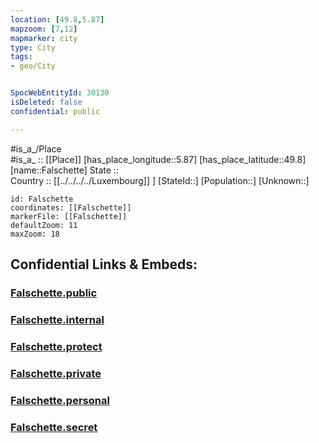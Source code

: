 ```yaml
---
location: [49.8,5.87] 
mapzoom: [7,12] 
mapmarker: city 
type: City
tags:
- geo/City


SpocWebEntityId: 30130
isDeleted: false
confidential: public

---
```

#is_a_/Place  
#is_a_ :: [[Place]] 
[has_place_longitude::5.87] 
[has_place_latitude::49.8] 
[name::Falschette] 
State ::  
Country :: [[../../../../Luxembourg]] ] 
[StateId::] 
[Population::] 
[Unknown::] 


```leaflet
id: Falschette
coordinates: [[Falschette]] 
markerFile: [[Falschette]] 
defaultZoom: 11 
maxZoom: 18
```


## Confidential Links & Embeds: 

### [Falschette.public](/_public/\Earth\Continent\Europe\Europe~West\Luxembourg\Districts~Luxembourg\Diekirch\CityFalschette.public.md) 

### [Falschette.internal](/_internal/\Earth\Continent\Europe\Europe~West\Luxembourg\Districts~Luxembourg\Diekirch\CityFalschette.internal.md) 

### [Falschette.protect](/_protect/\Earth\Continent\Europe\Europe~West\Luxembourg\Districts~Luxembourg\Diekirch\CityFalschette.protect.md) 

### [Falschette.private](/_private/\Earth\Continent\Europe\Europe~West\Luxembourg\Districts~Luxembourg\Diekirch\CityFalschette.private.md) 

### [Falschette.personal](/_personal/\Earth\Continent\Europe\Europe~West\Luxembourg\Districts~Luxembourg\Diekirch\CityFalschette.personal.md) 

### [Falschette.secret](/_secret/\Earth\Continent\Europe\Europe~West\Luxembourg\Districts~Luxembourg\Diekirch\CityFalschette.secret.md)

